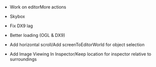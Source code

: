 - Work on editorMore actions

- Skybox

- Fix DX9 lag

- Better loading (OGL & DX9)

- Add horizontal scroll/Add screenToEditorWorld for object selection

- Add Image Viewing In Inspector/Keep location for inspector relative to surroundings
